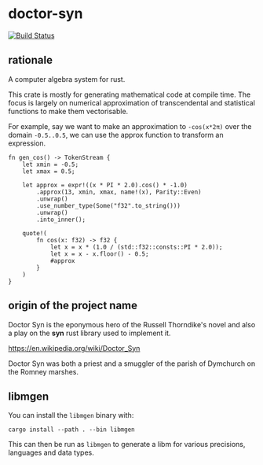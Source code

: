 # doctor-syn
[![Build Status](https://github.com/extendr/doctor-syn/workflows/CI/badge.svg)](https://github.com/extendr/doctor-syn/actions)

## rationale

A computer algebra system for rust.

This crate is mostly for generating mathematical code at compile time.
The focus is largely on numerical approximation of transcendental and
statistical functions to make them vectorisable.

For example, say we want to make an approximation to `-cos(x*2π)` over the
domain `-0.5..0.5`, we can use the approx function to transform an expression.

```
fn gen_cos() -> TokenStream {
    let xmin = -0.5;
    let xmax = 0.5;

    let approx = expr!((x * PI * 2.0).cos() * -1.0)
        .approx(13, xmin, xmax, name!(x), Parity::Even)
        .unwrap()
        .use_number_type(Some("f32".to_string()))
        .unwrap()
        .into_inner();

    quote!(
        fn cos(x: f32) -> f32 {
            let x = x * (1.0 / (std::f32::consts::PI * 2.0));
            let x = x - x.floor() - 0.5;
            #approx
        }
    )
}
```

## origin of the project name

Doctor Syn is the eponymous hero of the Russell Thorndike's novel
and also a play on the **syn** rust library used to implement it.

https://en.wikipedia.org/wiki/Doctor_Syn

Doctor Syn was both a priest and a smuggler of the parish of Dymchurch
on the Romney marshes.

## libmgen

You can install the `libmgen` binary with:

```
cargo install --path . --bin libmgen
```

This can then be run as `libmgen` to generate
a libm for various precisions, languages and data types.
